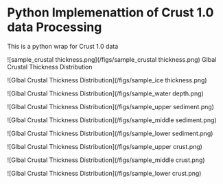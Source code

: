 # Python Implemenattion of Crust 1.0 data Processing

This is a python wrap for Crust 1.0 data

![sample_crustal thickness.png](/figs/sample_crustal thickness.png)
Glbal Crustal Thickness Distribution

![Glbal Crustal Thickness Distribution](/figs/sample_ice thickness.png)

![Glbal Crustal Thickness Distribution](/figs/sample_water depth.png)

![Glbal Crustal Thickness Distribution](/figs/sample_upper sediment.png)

![Glbal Crustal Thickness Distribution](/figs/sample_middle sediment.png)

![Glbal Crustal Thickness Distribution](/figs/sample_lower sediment.png)

![Glbal Crustal Thickness Distribution](/figs/sample_upper crust.png)

![Glbal Crustal Thickness Distribution](/figs/sample_middle crust.png)

![Glbal Crustal Thickness Distribution](/figs/sample_lower crust.png)

